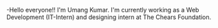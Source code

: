 -Hello everyone!! I'm Umang Kumar. I'm currently working as a Web Development (IT-Intern) and designing intern at The Chears Foundation.

